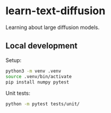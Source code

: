 # learn-text-diffusion

Learning about large diffusion models.


## Local development

Setup:

```bash
python3 -m venv .venv
source .venv/bin/activate
pip install numpy pytest
```

Unit tests:

```bash
python -m pytest tests/unit/
```